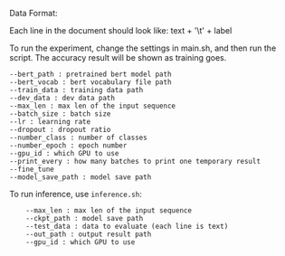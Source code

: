 Data Format:

Each line in the document should look like: text + '\t' + label

To run the experiment, change the settings in main.sh, and then run the script. The accuracy result will be shown as training goes.

    --bert_path : pretrained bert model path
    --bert_vocab : bert vocabulary file path
    --train_data : training data path
    --dev_data : dev data path
    --max_len : max len of the input sequence
    --batch_size : batch size
    --lr : learning rate
    --dropout : dropout ratio
    --number_class : number of classes
    --number_epoch : epoch number
    --gpu_id : which GPU to use
    --print_every : how many batches to print one temporary result
    --fine_tune
    --model_save_path : model save path

To run inference, use `inference.sh`:

``` 
    --max_len : max len of the input sequence
    --ckpt_path : model save path
    --test_data : data to evaluate (each line is text)
    --out_path : output result path
    --gpu_id : which GPU to use
```

